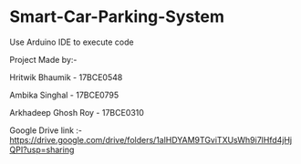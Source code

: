 # Smart-Car-Parking-System

Use Arduino IDE to execute code

Project Made by:-

Hritwik Bhaumik - 17BCE0548

Ambika Singhal - 17BCE0795

Arkhadeep Ghosh Roy - 17BCE0310

Google Drive link :- https://drive.google.com/drive/folders/1alHDYAM9TGviTXUsWh9i7lHfd4jHjQPI?usp=sharing
